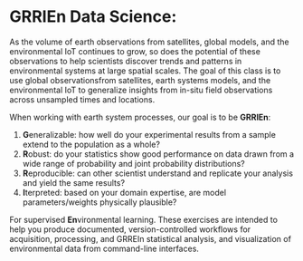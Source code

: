 # GRRIEn Data Science: 
As the volume of earth observations from satellites, global models, and the environmental IoT continues to grow, so does the potential of these observations to help scientists discover trends and patterns in environmental systems at large spatial scales. The goal of this class is to use global observationsfrom satellites, earth systems models, and the environmental IoT to generalize insights from in-situ field observations across unsampled times and locations.

When working with earth system processes, our goal is to be **GRRIEn**:

1) **G**eneralizable: how well do your experimental results from a sample extend to the population as a whole?
2) **R**obust: do your statistics show good performance on data drawn from a wide range of probability and joint probability distributions? 
3) **R**eproducible: can other scientist understand and replicate your analysis and yield the same results?
4) **I**terpreted: based on your domain expertise, are model parameters/weights physically plausible?

For supervised **En**vironmental learning. These exercises are intended to help you produce documented, version-controlled workflows for acquisition, processing, and GRREIn statistical analysis, and visualization of environmental data from command-line interfaces.

